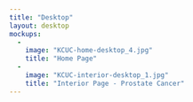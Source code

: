 ```yaml
---
title: "Desktop"
layout: desktop
mockups:
  -
    image: "KCUC-home-desktop_4.jpg"
    title: "Home Page"
  -
    image: "KCUC-interior-desktop_1.jpg"
    title: "Interior Page - Prostate Cancer"
---
```

